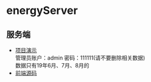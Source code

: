 # energyServer
服务端
-----

* [项目演示](http://47.106.172.176:666/ "项目演示")  
   管理员账户：admin 密码：111111(请不要删除相关数据)  
   数据只有19年6月、7月、8月的
* [前端源码](https://github.com/815129099/energyCode "前端源码")


